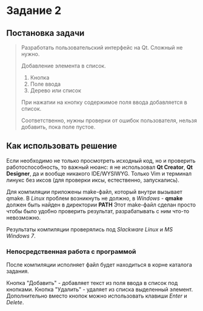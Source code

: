 # Задание 2

## Постановка задачи

> Разработать пользовательский интерфейс на Qt. Сложный не нужно.
>
> Добавление элемента в список.
> 1. Кнопка
> 2. Поле ввода
> 3. Дерево или список
>
> При нажатии на кнопку содержимое поля ввода добавляется в список.
>
> Соответственно, нужны проверки от ошибок пользователя, нельзя добавить, пока поле пустое.

## Как использовать решение

Если необходимо не только просмотреть исходный код, но и проверить работоспособность, то важный нюанс: я не использовал **Qt Creator**, **Qt Designer**, да и вообще никакого IDE/WYSIWYG. Только Vim и терминал линукс без иксов (для проверки иксы, естественно, запускались).

Для компиляции приложены make-файл, который внутри вызывает qmake.
В *Linux* проблем возникнуть не должно, в *Windows* - **qmake** должен быть найден в директории **PATH**
Этот make-файл сделан просто чтобы было удобно проверить результат, разрабатывать с ним что-то невозможно.

Результаты компиляции проверялись под *Slackware Linux* и *MS Windows 7*.

### Непосредственная работа с программой
После компиляции исполняет файл будет находиться в корне каталога задания.

Кнопка "Добавить" - добавляет текст из поля ввода в список под кнопками.
Кнопка "Удалить" - удаляет из списка выделенный элемент.
Дополнительно вместо кнопок можно использовать клавиши *Enter* и *Delete*.

